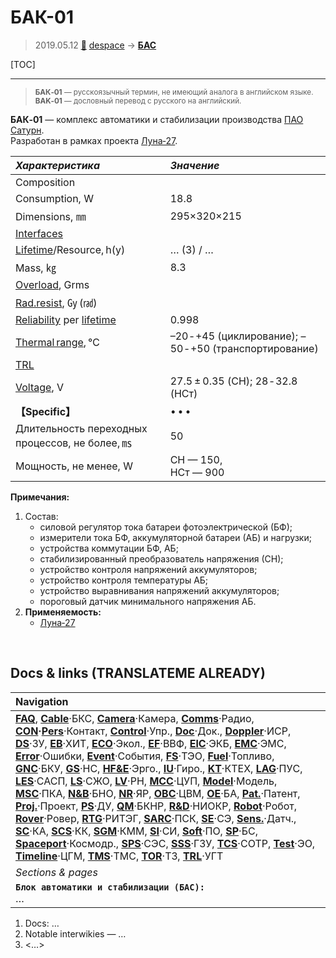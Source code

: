 # БАК-01
> 2019.05.12 [🚀](../index/index.md) [despace](index.md) → **[БАС](acuer.md)**

[TOC]

---

> <small>**БАК‑01** — русскоязычный термин, не имеющий аналога в английском языке. **BAK‑01** — дословный перевод с русского на английский.</small>

**БАК‑01** — комплекс автоматики и стабилизации производства [ПАО Сатурн](пао_сатурн.md).  
Разработан в рамках проекта [Луна‑27](луна_27.md).

|*Характеристика*|*Значение*|
|:--|:--|
|Composition| |
|Consumption, W|18.8|
|Dimensions, ㎜|295×320×215|
|[Interfaces](interface.md)| |
|[Lifetime](lifetime.md)/Resource, h(y)|… (3) / …|
|Mass, ㎏|8.3|
|[Overload](vibration.md), Grms| |
|[Rad.resist](ion_rad.md), ㏉ (㎭)| |
|[Reliability](qm.md) per [lifetime](lifetime.md)|0.998|
|[Thermal range](tcs.md), ℃|–20 ‑ +45 (циклирование); –50 ‑ +50 (транспортирование)|
|[TRL](trl.md)| |
|[Voltage](voltage.md), V|27.5 ± 0.35 (СН); 28 ‑ 32.8 (НСт)|
|**【Specific】**|• • •|
|Длительность переходных процессов, не более, ㎳|50|
|Мощность, не менее, W|СН — 150,<br> НСт — 900|

**Примечания:**

   1. Состав:
      - силовой регулятор тока батареи фотоэлектрической (БФ);
      - измерители тока БФ, аккумуляторной батареи (АБ) и нагрузки;
      - устройства коммутации БФ, АБ;
      - стабилизированный преобразователь напряжения (СН);
      - устройство контроля напряжений аккумуляторов;
      - устройство контроля температуры АБ;
      - устройство выравнивания напряжений аккумуляторов;
      - пороговый датчик минимального напряжения АБ.
   1. **Применяемость:**
      - [Луна‑27](луна_27.md)



<p style="page-break-after:always"> </p>

## Docs & links (TRANSLATEME ALREADY)
|Navigation|
|:--|
|**[FAQ](faq.md)**, **[Cable](cable.md)**·БКС, **[Camera](cam.md)**·Камера, **[Comms](comms.md)**·Радио, **[CON](contact.md)·[Pers](person.md)**·Контакт, **[Control](control.md)**·Упр., **[Doc](doc.md)**·Док., **[Doppler](doppler.md)**·ИСР, **[DS](ds.md)**·ЗУ, **[EB](eb.md)**·ХИТ, **[ECO](ecology.md)**·Экол., **[EF](ef.md)**·ВВФ, **[ElC](elc.md)**·ЭКБ, **[EMC](emc.md)**·ЭМС, **[Error](error.md)**·Ошибки, **[Event](event.md)**·События, **[FS](fs.md)**·ТЭО, **[Fuel](fuel.md)**·Топливо, **[GNC](gnc.md)**·БКУ, **[GS](scs.md)**·НС, **[HF&E](hfe.md)**·Эрго., **[IU](iu.md)**·Гиро., **[KT](kt.md)**·КТЕХ, **[LAG](lag.md)**·ПУC, **[LES](les.md)**·САСП, **[LS](ls.md)**·СЖО, **[LV](lv.md)**·РН, **[MCC](mcc.md)**·ЦУП, **[Model](model.md)**·Модель, **[MSC](sc.md)**·ПКА, **[N&B](nnb.md)**·БНО, **[NR](nr.md)**·ЯР, **[OBC](obc.md)**·ЦВМ, **[OE](oe.md)**·БА, **[Pat.](патент.md)**·Патент, **[Proj.](project.md)**·Проект, **[PS](ps.md)**·ДУ, **[QM](qm.md)**·БКНР, **[R&D](rnd.md)**·НИОКР, **[Robot](robotics.md)**·Робот, **[Rover](rover.md)**·Ровер, **[RTG](rtg.md)**·РИТЭГ, **[SARC](sarc.md)**·ПСК, **[SE](se.md)**·СЭ, **[Sens.](sensor.md)**·Датч., **[SC](sc.md)**·КА, **[SCS](scs.md)**·КК, **[SGM](sgm.md)**·КММ, **[SI](si.md)**·СИ, **[Soft](soft.md)**·ПО, **[SP](sp.md)**·БС, **[Spaceport](spaceport.md)**·Космодр., **[SPS](sps.md)**·СЭС, **[SSS](sss.md)**·ГЗУ, **[TCS](tcs.md)**·СОТР, **[Test](test.md)**·ЭО, **[Timeline](timeline.md)**·ЦГМ, **[TMS](tms.md)**·ТМС, **[TOR](tor.md)**·ТЗ, **[TRL](trl.md)**·УГТ|
|*Sections & pages*|
|**`Блок автоматики и стабилизации (БАС):`**<br> …|

   1. Docs: …
   1. Notable interwikies — …
   1. <…>
